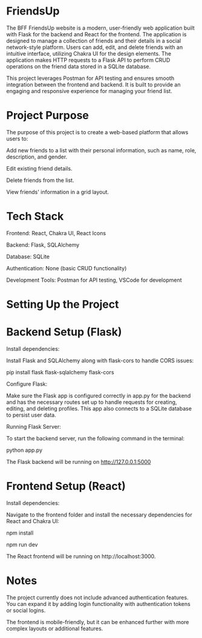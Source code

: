# FriendsUp

The BFF FriendsUp website is a modern, user-friendly web application built with Flask for the backend and React for the frontend. The application is designed to manage a collection of friends and their details in a social network-style platform. Users can add, edit, and delete friends with an intuitive interface, utilizing Chakra UI for the design elements. The application makes HTTP requests to a Flask API to perform CRUD operations on the friend data stored in a SQLite database.

This project leverages Postman for API testing and ensures smooth integration between the frontend and backend. It is built to provide an engaging and responsive experience for managing your friend list.

# Project Purpose

The purpose of this project is to create a web-based platform that allows users to:

Add new friends to a list with their personal information, such as name, role, description, and gender.

Edit existing friend details.

Delete friends from the list.

View friends' information in a grid layout.

# Tech Stack

Frontend: React, Chakra UI, React Icons

Backend: Flask, SQLAlchemy

Database: SQLite

Authentication: None (basic CRUD functionality)

Development Tools: Postman for API testing, VSCode for development

# Setting Up the Project

# Backend Setup (Flask)

Install dependencies:

Install Flask and SQLAlchemy along with flask-cors to handle CORS issues:

pip install flask flask-sqlalchemy flask-cors

Configure Flask:

Make sure the Flask app is configured correctly in app.py for the backend and has the necessary routes set up to handle requests for creating, editing, and deleting profiles. This app also connects to a SQLite database to persist user data.

Running Flask Server:

To start the backend server, run the following command in the terminal:

python app.py

The Flask backend will be running on http://127.0.0.1:5000

# Frontend Setup (React)

Install dependencies:

Navigate to the frontend folder and install the necessary dependencies for React and Chakra UI:

npm install

npm run dev

The React frontend will be running on http://localhost:3000.


# Notes

The project currently does not include advanced authentication features. You can expand it by adding login functionality with authentication tokens or social logins.

The frontend is mobile-friendly, but it can be enhanced further with more complex layouts or additional features.
